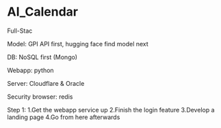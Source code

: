 # AI_Calendar
Full-Stac

Model: GPI API first, hugging face find model next

DB: NoSQL first (Mongo)

Webapp: python

Server: Cloudflare & Oracle

Security browser: redis

Step 1:
1.Get the webapp service up
2.Finish the login feature
3.Develop a landing page
4.Go from here afterwards
